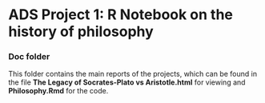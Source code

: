 # ADS Project 1:  R Notebook on the history of philosophy

### Doc folder

This folder contains the main reports of the projects, which can be found in the file **The Legacy of Socrates-Plato vs Aristotle.html** for viewing and **Philosophy.Rmd** for the code. 
